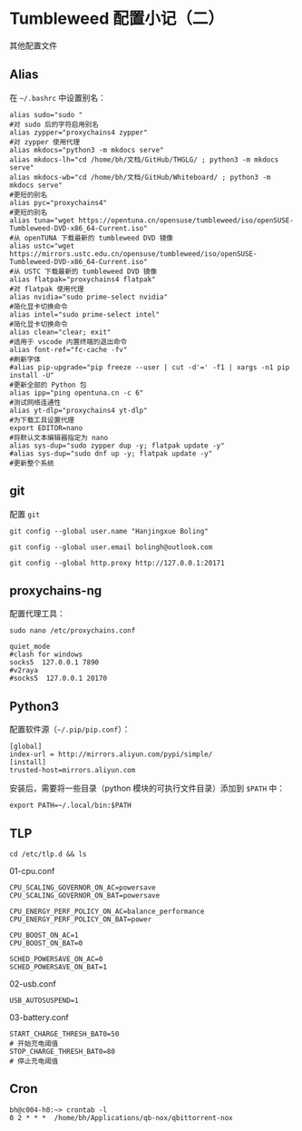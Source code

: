 # Tumbleweed 配置小记（二）

其他配置文件

## Alias

在 `~/.bashrc` 中设置别名：

```shell
alias sudo="sudo "
#对 sudo 后的字符启用别名
alias zypper="proxychains4 zypper"
#对 zypper 使用代理
alias mkdocs="python3 -m mkdocs serve"
alias mkdocs-lh="cd /home/bh/文档/GitHub/THGLG/ ; python3 -m mkdocs serve"
alias mkdocs-wb="cd /home/bh/文档/GitHub/Whiteboard/ ; python3 -m mkdocs serve"
#更短的别名
alias pyc="proxychains4"
#更短的别名
alias tuna="wget https://opentuna.cn/opensuse/tumbleweed/iso/openSUSE-Tumbleweed-DVD-x86_64-Current.iso"
#从 openTUNA 下载最新的 tumbleweed DVD 镜像
alias ustc="wget https://mirrors.ustc.edu.cn/opensuse/tumbleweed/iso/openSUSE-Tumbleweed-DVD-x86_64-Current.iso"
#从 USTC 下载最新的 tumbleweed DVD 镜像
alias flatpak="proxychains4 flatpak"
#对 flatpak 使用代理
alias nvidia="sudo prime-select nvidia"
#简化显卡切换命令
alias intel="sudo prime-select intel"
#简化显卡切换命令
alias clean="clear; exit"
#适用于 vscode 内置终端的退出命令
alias font-ref="fc-cache -fv"
#刷新字体
#alias pip-upgrade="pip freeze --user | cut -d'=' -f1 | xargs -n1 pip install -U"
#更新全部的 Python 包
alias ipp="ping opentuna.cn -c 6"
#测试网络连通性
alias yt-dlp="proxychains4 yt-dlp"
#为下载工具设置代理
export EDITOR=nano
#将默认文本编辑器指定为 nano
alias sys-dup="sudo zypper dup -y; flatpak update -y"
#alias sys-dup="sudo dnf up -y; flatpak update -y"
#更新整个系统
```

## git

配置 `git`

```
git config --global user.name "Hanjingxue Boling"
```
```
git config --global user.email bolingh@outlook.com
```
```
git config --global http.proxy http://127.0.0.1:20171
```

## proxychains-ng

配置代理工具：

```
sudo nano /etc/proxychains.conf
```
```shell
quiet_mode
#clash for windows
socks5  127.0.0.1 7890
#v2raya
#socks5  127.0.0.1 20170
```

## Python3

配置软件源（`~/.pip/pip.conf`）：

```
[global]
index-url = http://mirrors.aliyun.com/pypi/simple/
[install]
trusted-host=mirrors.aliyun.com
```

安装后，需要将一些目录（python 模块的可执行文件目录）添加到 `$PATH` 中：

```
export PATH=~/.local/bin:$PATH
```

## TLP

```
cd /etc/tlp.d && ls
```

01-cpu.conf

```
CPU_SCALING_GOVERNOR_ON_AC=powersave
CPU_SCALING_GOVERNOR_ON_BAT=powersave

CPU_ENERGY_PERF_POLICY_ON_AC=balance_performance
CPU_ENERGY_PERF_POLICY_ON_BAT=power

CPU_BOOST_ON_AC=1
CPU_BOOST_ON_BAT=0

SCHED_POWERSAVE_ON_AC=0
SCHED_POWERSAVE_ON_BAT=1
```

02-usb.conf

```
USB_AUTOSUSPEND=1
```

03-battery.conf

```
START_CHARGE_THRESH_BAT0=50
# 开始充电阈值
STOP_CHARGE_THRESH_BAT0=80
# 停止充电阈值
```

## Cron

```shell
bh@c004-h0:~> crontab -l
0 2 * * *  /home/bh/Applications/qb-nox/qbittorrent-nox
```